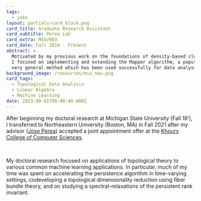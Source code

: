 ```yaml
---
tags:
  - jobs
layout: partials/card_block.pug
card_title: Graduate Research Assistant
card_subtitle: Perea Lab
card_extra: MSU/NEU
card_date: Fall 2019 - Present
abstract: >-
  Motivated by my previous work on the foundations of density-based clustering,
  I focused on implementing and extending the Mapper algorithm, a popular and
  very general method which has been used successfully for data analysis.
background_image: /resources/msu_neu.png
card_tags:
  - Topological Data Analysis
  - Linear Algebra
  - Machine Learning
date: 2023-09-01T00:00:00.000Z
---
```


After beginning my doctoral research at Michigan State University (Fall
19’), I transferred to Northeastern University (Boston, MA) in Fall 2021
after my advisor ([Jose Perea](https://www.joperea.com/)) accepted a
joint appointment offer at the [Khoury College of Computer
Sciences](https://www.khoury.northeastern.edu/).

<br/>

My doctoral research focused on applications of topological theory to
various common machine learning applications. In particular, much of my
time was spent on accelerating the persistence algorithm in time-varying
settings, codeveloping a topological dimensionality reduction using
fiber bundle theory, and on studying a spectral-relaxations of the
persistent rank invariant.
